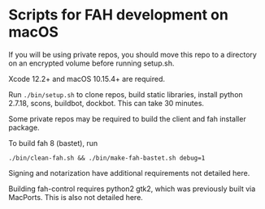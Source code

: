 # Scripts for FAH development on macOS

If you will be using private repos, you should move this repo to a directory
 on an encrypted volume before running setup.sh.

Xcode 12.2+ and macOS 10.15.4+ are required.

Run ``./bin/setup.sh`` to clone repos, build static libraries, install python 2.7.18,
 scons, buildbot, dockbot. This can take 30 minutes.

Some private repos may be required to build the client and fah installer package.

To build fah 8 (bastet), run
 
    ./bin/clean-fah.sh && ./bin/make-fah-bastet.sh debug=1
    
Signing and notarization have additional requirements not detailed here.

Building fah-control requires python2 gtk2, which was previously built via MacPorts.
This is also not detailed here.
